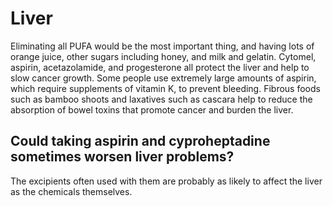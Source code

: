 # Liver

Eliminating all PUFA would be the most important thing, and having lots of orange juice, other sugars including honey, and milk and gelatin. Cytomel, aspirin, acetazolamide, and progesterone all protect the liver and help to slow cancer growth. Some people use extremely large amounts of aspirin, which require supplements of vitamin K, to prevent bleeding. Fibrous foods such as bamboo shoots and laxatives such as cascara help to reduce the absorption of bowel toxins that promote cancer and burden the liver.

## Could taking aspirin and cyproheptadine sometimes worsen liver problems?
The excipients often used with them are probably as likely to affect the liver as the chemicals themselves.
